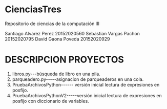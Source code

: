 # CienciasTres
Repositorio de ciencias de la computación III

Santiago Alvarez Perez 20152020560
Sebastian Vargas Pachon 20152020795
David Gaona Poveda 20152020929

# DESCRIPCION PROYECTOS

1. libros.py---búsqueda de libro en una pila.
2. parqueadero.py-----asignacion de parqueaderos en una cola.
3. PruebaArchivosPython------ versión inicial lectura de expresiones en posfijo.
4. PruebaArchivosPythonV2-----versión inicial lectura de expresiones en posfijo con diccionario de variables.
